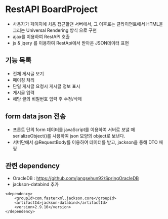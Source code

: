 # RestAPI BoardProject
- 사용자가 페이지에 처음 접근할땐 서버에서, 그 이후로는 클라이언트에서 HTML을 그리는 Universal Rendering 방식 으로 구현
- ajax를 이용하여 RestAPI 호출
- js & jqery 를 이용하여 RestApi에서 받아온 JSON데이터 표현

## 기능 목록 
* 전체 게시글 보기
* 페이징 처리
* 단일 게시글 요청시 게시글 정보 표시
* 게시글 입력
* 해당 글의 비밀번호 입력 후 수정/삭제

## form data json 전송
* 프론트 단의 form 데이터를 javaScript를 이용하여 서버로 보낼 때 serializeObject()를 사용하여 json 모양의 object로 보낸다.
* 서버단에서 @RequestBody를 이용하여 데이터를 받고, jackson을 통해 DTO 매핑

## 관련 dependency 
* OracleDB : https://github.com/jangsehun92/SpringOracleDB
* jackson-databind 추가

<!-- https://mvnrepository.com/artifact/com.fasterxml.jackson.core/jackson-databind -->
    <dependency>
        <groupId>com.fasterxml.jackson.core</groupId>
        <artifactId>jackson-databind</artifactId>
        <version>2.9.10</version>
    </dependency>
